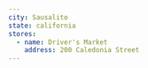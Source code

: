 ```yaml
---
city: Sausalito
state: california
stores:
  - name: Driver's Market
    address: 200 Caledonia Street
---
```


